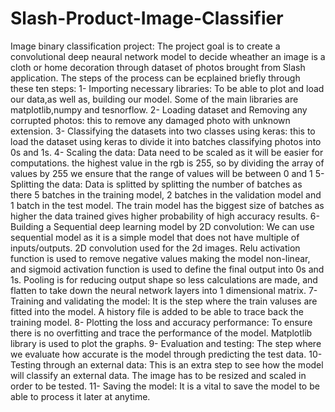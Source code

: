# Slash-Product-Image-Classifier
Image binary classification project:
The project goal is to create a convolutional deep neaural network model to decide wheather an image is a cloth or home decoration through dataset of photos brought from Slash application.
The steps of the process can be ecplained briefly through these ten steps:
1- Importing necessary libraries: To be able to plot and load our data,as well as, building our model. Some of the main libraries are matplotlib,numpy and tesnorflow.
2- Loading dataset and Removing any corrupted photos: this to remove any damaged photo with unknown extension.
3- Classifying the datasets into two classes using keras: this to load the dataset using keras to divide it into batches classifying photos into 0s and 1s.
4- Scaling the data: Data need to be scaled as it will be easier for computations. the highest value in the rgb is 255, so by dividing the array of values by 255 we ensure that the range of values will be between 0 and 1
5-Splitting the data: Data is splitted by splitting the number of batches as there 5 batches in the training model, 2 batches in the validation model and 1 batch in the test model. The train model has the biggest size of batches as higher the data trained gives higher probability of high accuracy results.
6-Building a Sequential deep learning model by 2D convolution: We can use sequential model as it is a simple model that does not have multiple of inputs/outputs. 2D convolution used for the 2d images. Relu activation function is used to remove negative values making the model non-linear, and sigmoid activation function is used to define the final output into 0s and 1s. Pooling is for reducing output shape so less calculations are made, and flatten to take down the neural network layers into 1 dimensional matrix.
7- Training and validating the model: It is the step where the train valuses are fitted into the model. A history file is added to be able to trace back the training model.
8- Plotting the loss and accuracy performance: To ensure there is no overfitting and trace the performance of the model. Matplotlib library is used to plot the graphs.
9- Evaluation and testing: The step where we evaluate how accurate is the model through predicting the test data.
10- Testing through an external data: This is an extra step to see how the model will classify an external data. The image has to be resized and scaled in order to be tested.
11- Saving the model: It is a vital to save the model to be able to process it later at anytime.
